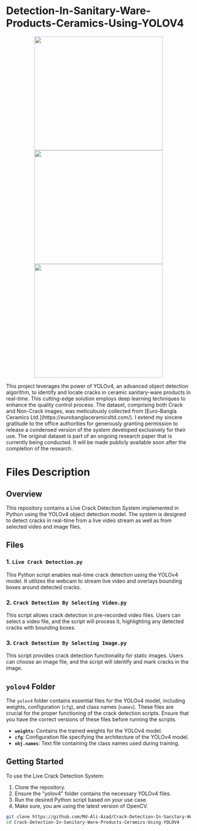 # Detection-In-Sanitary-Ware-Products-Ceramics-Using-YOLOV4
<p align="center">
    <img src="https://github.com/Md-Ali-Azad/Crack-Detection-In-Sanitary-Ware-Products-Ceramics-Using-YOLOV4/assets/42915707/8c78f65a-26a6-4089-a540-aada3f9b226f" width=350 height=310>
    <img src="https://github.com/Md-Ali-Azad/Crack-Detection-In-Sanitary-Ware-Products-Ceramics-Using-YOLOV4/assets/42915707/7be8ddc9-61a1-4fde-9e2c-d7541ef5ce85" width=350 height=310>
    <img src="https://github.com/Md-Ali-Azad/Crack-Detection-In-Sanitary-Ware-Products-Ceramics-Using-YOLOV4/assets/42915707/098a79ed-f789-4798-8efb-3b7ecdd7909f" width=350 height=310>
</p>
This project leverages the power of YOLOv4, an advanced object detection algorithm, to identify and locate cracks in ceramic sanitary-ware products in real-time. This cutting-edge solution employs deep learning techniques to enhance the quality control process. The dataset, comprising both Crack and Non-Crack images, was meticulously collected from [Euro-Bangla Ceramics Ltd.](https://eurobanglaceramicsltd.com/). I extend my sincere gratitude to the office authorities for generously granting permission to release a condensed version of the system developed exclusively for their use. The original dataset is part of an ongoing research paper that is currently being conducted. It will be made publicly available soon after the completion of the research.

# Files Description

## Overview

This repository contains a Live Crack Detection System implemented in Python using the YOLOv4 object detection model. The system is designed to detect cracks in real-time from a live video stream as well as from selected video and image files.

## Files

### 1. `Live Crack Detection.py`

This Python script enables real-time crack detection using the YOLOv4 model. It utilizes the webcam to stream live video and overlays bounding boxes around detected cracks.

### 2. `Crack Detection By Selecting Video.py`

This script allows crack detection in pre-recorded video files. Users can select a video file, and the script will process it, highlighting any detected cracks with bounding boxes.

### 3. `Crack Detection By Selecting Image.py`

This script provides crack detection functionality for static images. Users can choose an image file, and the script will identify and mark cracks in the image.

## `yolov4` Folder

The `yolov4` folder contains essential files for the YOLOv4 model, including weights, configuration (`cfg`), and class names (`names`). These files are crucial for the proper functioning of the crack detection scripts. Ensure that you have the correct versions of these files before running the scripts.

- **`weights`**: Contains the trained weights for the YOLOv4 model.
- **`cfg`**: Configuration file specifying the architecture of the YOLOv4 model.
- **`obj.names`**: Text file containing the class names used during training.

## Getting Started

To use the Live Crack Detection System:

1. Clone the repository.
2. Ensure the "yolov4" folder contains the necessary YOLOv4 files.
3. Run the desired Python script based on your use case.
4. Make sure, you are using the latest version of OpenCV.
```bash
git clone https://github.com/Md-Ali-Azad/Crack-Detection-In-Sanitary-Ware-Products-Ceramics-Using-YOLOV4.git
cd Crack-Detection-In-Sanitary-Ware-Products-Ceramics-Using-YOLOV4
